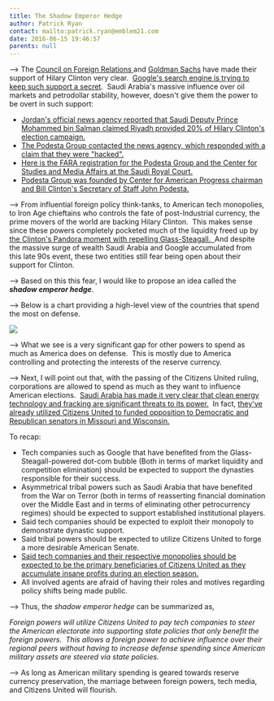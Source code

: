 ```yaml
---
title: The Shadow Emperor Hedge
author: Patrick Ryan
contact: mailto:patrick.ryan@emblem21.com
date: 2016-06-15 19:46:57
parents: null
---
```


--> The [Council on Foreign Relations ](http://archive.is/kRCk#selection-1445.0-1447.18)and [Goldman Sachs](http://archive.is/mxaxg#selection-779.0-779.14) have made their support of Hilary Clinton very clear.  [Google's search engine is trying to keep such support a secret](http://archive.is/8UkCy).  Saudi Arabia's massive influence over oil markets and petrodollar stability, however, doesn't give them the power to be overt in such support:

*   [Jordan's official news agency reported that Saudi Deputy Prince Mohammed bin Salman claimed Riyadh provided 20% of Hilary Clinton's election campaign.](http://archive.is/ibuaN#selection-2431.0-2431.371)
*   [The Podesta Group contacted the news agency, which responded with a claim that they were "hacked".](http://archive.is/ZVIlL#selection-843.0-843.229)
*   [Here is the FARA registration for the Podesta Group and the Center for Studies and Media Affairs at the Saudi Royal Court.](https://www.fara.gov/docs/5926-Exhibit-AB-20160122-71.pdf)
*   [Podesta Group was founded by Center for American Progress chairman and Bill Clinton's Secretary of Staff John Podesta.](http://archive.is/Xt8jP#selection-499.0-541.20)

--> From influential foreign policy think-tanks, to American tech monopolies, to Iron Age chieftains who controls the fate of post-Industrial currency, the prime movers of the world are backing Hilary Clinton.  This makes sense since these powers completely pocketed much of the liquidity freed up by [the Clinton's Pandora moment with repelling Glass-Steagall.  ](http://archive.is/3X81W#selection-2175.0-2193.117)And despite the massive surge of wealth Saudi Arabia and Google accumulated from this late 90s event, these two entities still fear being open about their support for Clinton.

--> Based on this this fear, I would like to propose an idea called the **_shadow emperor hedge_**.

--> Below is a chart providing a high-level view of the countries that spend the most on defense.

[![](/images/0053_defense-comparison-full.png)](/images/0053_defense-comparison-full.png)

--> What we see is a very significant gap for other powers to spend as much as America does on defense.  This is mostly due to America controlling and protecting the interests of the reserve currency.

--> Next, I will point out that, with the passing of the Citizens United ruling, corporations are allowed to spend as much as they want to influence American elections.  [Saudi Arabia has made it very clear that clean energy technology and fracking are significant threats to its power.](http://archive.is/tnqNl#selection-943.128-985.107)  In fact, [they've already utilized Citizens United to funded opposition to Democratic and Republican senators in Missouri and Wisconsin.](http://archive.is/up5N2#selection-1403.0-1439.241)

To recap:

*   Tech companies such as Google that have benefited from the Glass-Steagall-powered dot-com bubble (Both in terms of market liquidity and competition elimination) should be expected to support the dynasties responsible for their success.
*   Asymmetrical tribal powers such as Saudi Arabia that have benefited from the War on Terror (both in terms of reasserting financial domination over the Middle East and in terms of eliminating other petrocurrency regimes) should be expected to support established institutional players.
*   Said tech companies should be expected to exploit their monopoly to demonstrate dynastic support.
*   Said tribal powers should be expected to utilize Citizens United to forge a more desirable American Senate.
*   [Said tech companies and their respective monopolies should be expected to be the primary beneficiaries of Citizens United as they accumulate insane profits during an election season.](http://archive.is/9v3tv#selection-1239.0-1239.209)
*   All involved agents are afraid of having their roles and motives regarding policy shifts being made public.

--> Thus, the _shadow emperor hedge_ can be summarized as,

_Foreign powers will utilize Citizens United to pay tech companies to steer the American electorate into supporting state policies that only benefit the foreign powers.  This allows a foreign power to achieve influence over their regional peers without having to increase defense spending since American military assets are steered via state policies._

--> As long as American military spending is geared towards reserve currency preservation, the marriage between foreign powers, tech media, and Citizens United will flourish.
